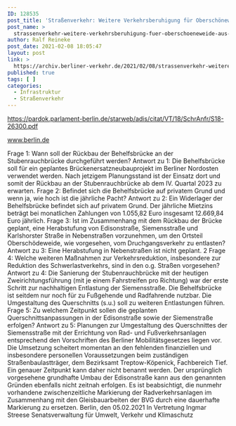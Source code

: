 ```yaml
---
ID: 128535
post_title: 'Straßenverkehr: Weitere Verkehrsberuhigung für Oberschöneweide, aus Senat'
post_name: >
  strassenverkehr-weitere-verkehrsberuhigung-fuer-oberschoeneweide-aus-senat
author: Ralf Reineke
post_date: 2021-02-08 18:05:47
layout: post
link: >
  https://archiv.berliner-verkehr.de/2021/02/08/strassenverkehr-weitere-verkehrsberuhigung-fuer-oberschoeneweide-aus-senat/
published: true
tags: [ ]
categories:
  - Infrastruktur
  - Straßenverkehr
---
```

https://pardok.parlament-berlin.de/starweb/adis/citat/VT/18/SchrAnfr/S18-26300.pdf

www.berlin.de

Frage 1:
Wann soll der Rückbau der Behelfsbrücke an der Stubenrauchbrücke durchgeführt werden?
Antwort zu 1:
Die Behelfsbrücke soll für ein geplantes Brückenersatzneubauprojekt im Berliner
Nordosten verwendet werden. Nach jetzigem Planungsstand ist der Einsatz dort und somit
der Rückbau an der Stubenrauchbrücke ab dem IV. Quartal 2023 zu erwarten.
Frage 2:
Befindet sich die Behelfsbrücke auf privatem Grund und wenn ja, wie hoch ist die jährliche Pacht?
Antwort zu 2:
Ein Widerlager der Behelfsbrücke befindet sich auf privatem Grund. Der jährliche Mietzins
beträgt bei monatlichen Zahlungen von 1.055,82 Euro insgesamt 12.669,84 Euro jährlich.
Frage 3:
Ist im Zusammenhang mit dem Rückbau der Brücke geplant, eine Herabstufung von Edisonstraße,
Siemensstraße und Karlshorster Straße in Nebenstraßen vorzunehmen, um den Ortsteil Oberschödeweide,
wie vorgesehen, vom Druchgangsverkehr zu entlasten?
Antwort zu 3:
Eine Herabstufung in Nebenstraßen ist nicht geplant.
2
Frage 4:
Welche weiteren Maßnahmen zur Verkehrsreduktion, insbesondere zur Reduktion des Schwerlastverkehrs,
sind in den o.g. Straßen vorgesehen?
Antwort zu 4:
Die Sanierung der Stubenrauchbrücke mit der heutigen Zweirichtungsführung (mit je
einem Fahrstreifen pro Richtung) war der erste Schritt zur nachhaltigen Entlastung der
Siemensstraße. Die Behelfsbrücke ist seitdem nur noch für zu Fußgehende und
Radfahrende nutzbar. Die Umgestaltung des Querschnitts (s.u.) soll zu weiteren
Entlastungen führen.
Frage 5:
Zu welchem Zeitpunkt sollen die geplanten Querschnittsanpassungen in der Edisonstraße sowie der
Siemenstraße erfolgen?
Antwort zu 5:
Planungen zur Umgestaltung des Querschnittes der Siemensstraße mit der Errichtung von
Rad- und Fußverkehrsanlagen entsprechend den Vorschriften des Berliner
Mobilitätsgesetzes liegen vor. Die Umsetzung scheitert momentan an den fehlenden
finanziellen und insbesondere personellen Voraussetzungen beim zuständigen
Straßenbaulastträger, dem Bezirksamt Treptow-Köpenick, Fachbereich Tief. Ein genauer
Zeitpunkt kann daher nicht benannt werden.
Der ursprünglich vorgesehene grundhafte Umbau der Edisonstraße kann aus den
genannten Gründen ebenfalls nicht zeitnah erfolgen. Es ist beabsichtigt, die nunmehr
vorhandene zwischenzeitliche Markierung der Radverkehrsanlagen im Zusammenhang
mit den Gleisbauarbeiten der BVG durch eine dauerhafte Markierung zu ersetzen.
Berlin, den 05.02.2021
In Vertretung
Ingmar Streese
Senatsverwaltung für
Umwelt, Verkehr und Klimaschutz